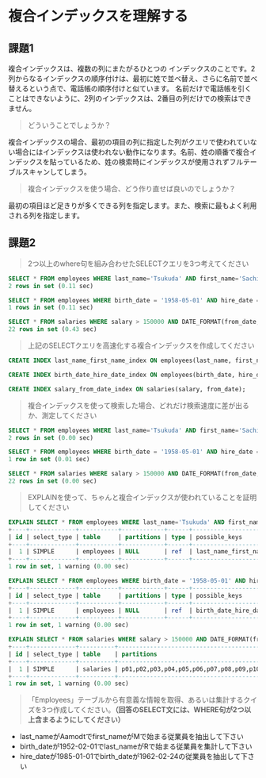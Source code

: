 # 複合インデックスを理解する
## 課題1

複合インデックスは、複数の列にまたがるひとつの インデックスのことです。2列からなるインデックスの順序付けは、最初に姓で並べ替え、さらに名前で並べ替えるという点で、電話帳の順序付けと似ています。 名前だけで電話帳を引くことはできないように、2列のインデックスは、2番目の列だけでの検索はできません。

> どういうことでしょうか？
>

複合インデックスの場合、最初の項目の列に指定した列がクエリで使われていない場合にはインデックスは使われない動作になります。名前、姓の順番で複合インデックスを貼っているため、姓の検索時にインデックスが使用されずフルテーブルスキャンしてしまう。

> 複合インデックスを使う場合、どう作り直せば良いのでしょうか？
>

最初の項目ほど足きりが多くできる列を指定します。また、検索に最もよく利用される列を指定します。

## 課題2

> 2つ以上のwhere句を組み合わせたSELECTクエリを3つ考えてください
>

```sql
SELECT * FROM employees WHERE last_name='Tsukuda' AND first_name='Sachin';
2 rows in set (0.11 sec)

SELECT * FROM employees WHERE birth_date = '1958-05-01' AND hire_date = '1997-11-30';
1 rows in set (0.11 sec)

SELECT * FROM salaries WHERE salary > 150000 AND DATE_FORMAT(from_date, '%Y') > 2000;
22 rows in set (0.43 sec)
```

> 上記のSELECTクエリを高速化する複合インデックスを作成してください
>

```sql
CREATE INDEX last_name_first_name_index ON employees(last_name, first_name);

CREATE INDEX birth_date_hire_date_index ON employees(birth_date, hire_date);

CREATE INDEX salary_from_date_index ON salaries(salary, from_date);
```

> 複合インデックスを使って検索した場合、どれだけ検索速度に差が出るか、測定してください
>

```sql
SELECT * FROM employees WHERE last_name='Tsukuda' AND first_name='Sachin';
2 rows in set (0.00 sec)

SELECT * FROM employees WHERE birth_date = '1958-05-01' AND hire_date = '1997-11-30';
1 row in set (0.01 sec)

SELECT * FROM salaries WHERE salary > 150000 AND DATE_FORMAT(from_date, '%Y') > 2000;
22 rows in set (0.00 sec)
```

> EXPLAINを使って、ちゃんと複合インデックスが使われていることを証明してください
>

```sql
EXPLAIN SELECT * FROM employees WHERE last_name='Tsukuda' AND first_name='Sachin';
+----+-------------+-----------+------------+------+----------------------------+----------------------------+---------+-------------+------+----------+-------+
| id | select_type | table     | partitions | type | possible_keys              | key                        | key_len | ref         | rows | filtered | Extra |
+----+-------------+-----------+------------+------+----------------------------+----------------------------+---------+-------------+------+----------+-------+
|  1 | SIMPLE      | employees | NULL       | ref  | last_name_first_name_index | last_name_first_name_index | 94      | const,const |    2 |   100.00 | NULL  |
+----+-------------+-----------+------------+------+----------------------------+----------------------------+---------+-------------+------+----------+-------+
1 row in set, 1 warning (0.00 sec)

EXPLAIN SELECT * FROM employees WHERE birth_date = '1958-05-01' AND hire_date = '1997-11-30';
+----+-------------+-----------+------------+------+----------------------------+----------------------------+---------+-------------+------+----------+-------+
| id | select_type | table     | partitions | type | possible_keys              | key                        | key_len | ref         | rows | filtered | Extra |
+----+-------------+-----------+------------+------+----------------------------+----------------------------+---------+-------------+------+----------+-------+
|  1 | SIMPLE      | employees | NULL       | ref  | birth_date_hire_date_index | birth_date_hire_date_index | 6       | const,const |    1 |   100.00 | NULL  |
+----+-------------+-----------+------------+------+----------------------------+----------------------------+---------+-------------+------+----------+-------+
1 row in set, 1 warning (0.00 sec)

EXPLAIN SELECT * FROM salaries WHERE salary > 150000 AND DATE_FORMAT(from_date, '%Y') > 2000;
+----+-------------+----------+-----------------------------------------------------------------------------+-------+------------------------+------------------------+---------+------+------+----------+-----------------------+
| id | select_type | table    | partitions                                                                  | type  | possible_keys          | key                    | key_len | ref  | rows | filtered | Extra                 |
+----+-------------+----------+-----------------------------------------------------------------------------+-------+------------------------+------------------------+---------+------+------+----------+-----------------------+
|  1 | SIMPLE      | salaries | p01,p02,p03,p04,p05,p06,p07,p08,p09,p10,p11,p12,p13,p14,p15,p16,p17,p18,p19 | range | salary_from_date_index | salary_from_date_index | 4       | NULL |   36 |   100.00 | Using index condition |
+----+-------------+----------+-----------------------------------------------------------------------------+-------+------------------------+------------------------+---------+------+------+----------+-----------------------+
1 row in set, 1 warning (0.00 sec)
```

> 「Employees」テーブルから有意義な情報を取得、あるいは集計するクイズを3つ作成してください。**（回答のSELECT文には、WHERE句が2つ以上含まるようにしてください）**
>
- last_nameがAamodtでfirst_nameがMで始まる従業員を抽出して下さい
- birth_dateが1952-02-01でlast_nameがRで始まる従業員を集計して下さい
- hire_dateが1985-01-01でbirth_dateが1962-02-24の従業員を抽出して下さい
